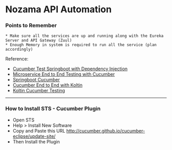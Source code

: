 # Nozama API Automation

### Points to Remember
	* Make sure all the services are up and running along with the Eureka Server and API Gateway (Zuul)
	* Enough Memory in system is required to run all the service (plan accordingly)  

Reference: 
 * [Cucumber Test Springboot with Dependency Injection](https://thepracticaldeveloper.com/2018/03/31/cucumber-tests-spring-boot-dependency-injection/)
 * [Microservice End to End Testing with Cucumber](https://thepracticaldeveloper.com/2017/08/03/microservices-end-to-end-tests-with-cucumber-and-spring-boot/)
 * [Springboot Cucumber](https://github.com/cucumber/cucumber-jvm/tree/master/examples/spring-txn)
 * [Cucumber End to End with Koltin](https://blog.frankel.ch/starting-with-cucumber-for-end-to-end-testing/)
 * [Koltin Cucumber Testing](https://medium.com/@mlvandijk/kukumber-getting-started-with-cucumber-in-kotlin-e55112e7309b)
 
------------------------------------------------------------------------------------
### How to Install STS - Cucumber Plugin
  * Open STS
  * Help > Install New Software
  * Copy and Paste this URL  http://cucumber.github.io/cucumber-eclipse/update-site/
  * Then Install the Plugin
